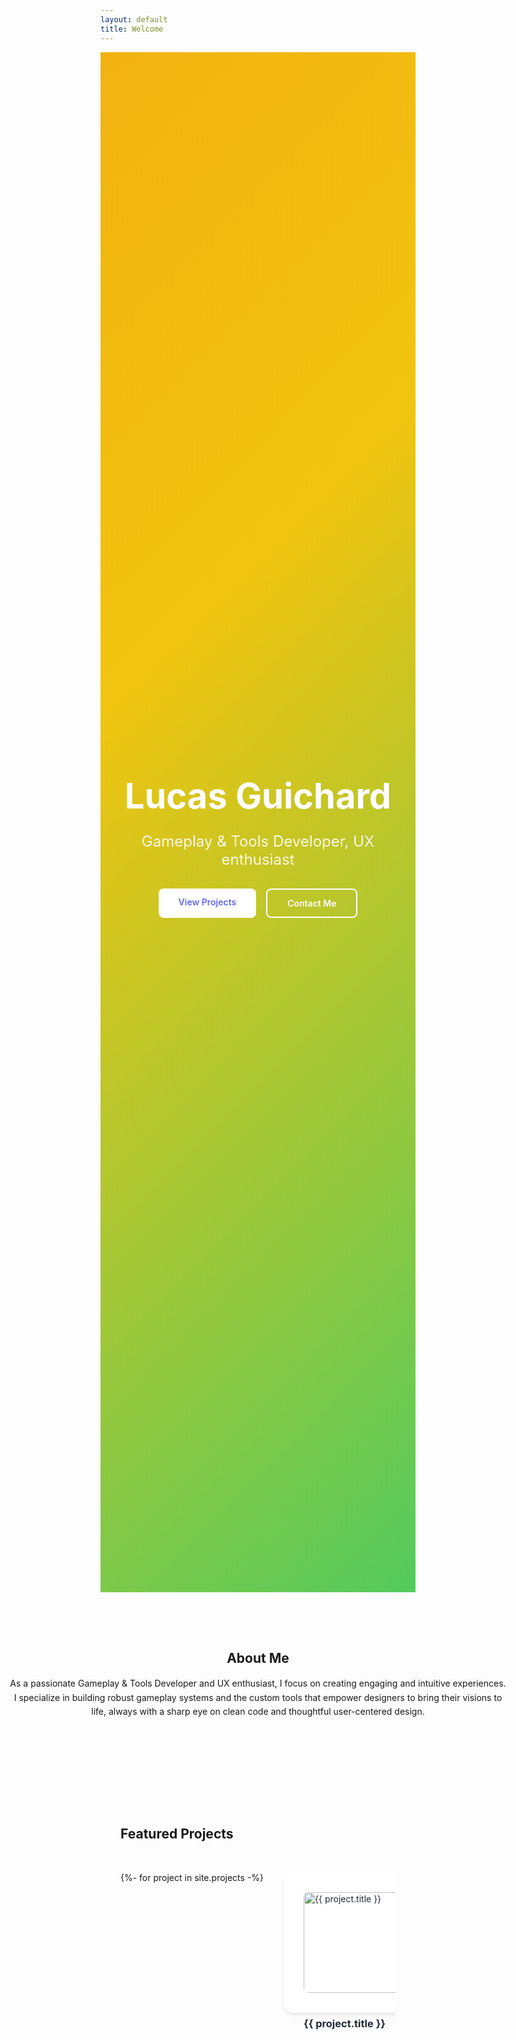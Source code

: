 ```yaml
---
layout: default
title: Welcome
---
```


<div class="hero">
  <div class="hero-content">
    <h1>Lucas Guichard</h1>
    <p class="subtitle">Gameplay & Tools Developer, UX enthusiast</p>
    <div class="cta-buttons">
      <a href="#projects" class="cta-button primary">View Projects</a>
      <a href="/contact" class="cta-button secondary">Contact Me</a>
    </div>
  </div>
</div>

<section id="about" class="about-section">
  <h2>About Me</h2>
  <div class="about-content">
    <p>As a passionate Gameplay & Tools Developer and UX enthusiast, I focus on creating engaging and intuitive experiences. I specialize in building robust gameplay systems and the custom tools that empower designers to bring their visions to life, always with a sharp eye on clean code and thoughtful user-centered design.</p>
  </div>
</section>

<section id="projects" class="projects-section">
  <h2>Featured Projects</h2>
  <div class="auto-scroll-container">
    <div class="auto-scroll">
      {%- for project in site.projects -%}
      <div class="project-card">
        <img src="{{ project.image }}" alt="{{ project.title }}" style="width:100%;border-radius:0.5rem;margin-bottom:1rem;">
        <h3 class="project-title">{{ project.title }}</h3>
        <p class="project-desc">{{ project.excerpt }}</p>
        <a href="{{ project.url }}" class="project-link">Learn More</a>
      </div>
      {%- endfor -%}
      {%- for project in site.projects -%}
      <div class="project-card">
        <img src="{{ project.image }}" alt="{{ project.title }}" style="width:100%;border-radius:0.5rem;margin-bottom:1rem;">
        <h3 class="project-title">{{ project.title }}</h3>
        <p class="project-desc">{{ project.excerpt }}</p>
        <a href="{{ project.url }}" class="project-link">Learn More</a>
      </div>
      {%- endfor -%}
    </div>
  </div>
</section>

<style>
  .hero {
    min-height: 60vh;
    display: flex;
    align-items: center;
    justify-content: center;
    background: linear-gradient(135deg, #e74c3c, #f39c12, #f1c40f, #2ecc71, #3498db, #9b59b6);
    background-size: 400% 400%;
    animation: scroll-bg 15s ease infinite;
    color: white;
    text-align: center;
    padding: 2rem;
  }

  .hero-content {
    max-width: 800px;
  }

  .hero h1 {
    font-size: 3.5rem;
    margin-bottom: 1rem;
  }

  .subtitle {
    font-size: 1.5rem;
    margin-bottom: 2rem;
    opacity: 0.9;
  }

  .cta-buttons {
    display: flex;
    gap: 1rem;
    justify-content: center;
  }

  .cta-button {
    padding: 0.8rem 2rem;
    border-radius: 0.5rem;
    text-decoration: none;
    font-weight: 600;
    transition: transform 0.2s;
  }

  .cta-button:hover {
    transform: translateY(-2px);
  }

  .primary {
    background: white;
    color: #6366f1;
  }

  .secondary {
    border: 2px solid white;
    color: white;
  }

  section {
    padding: 4rem 2rem;
    max-width: 1200px;
    margin: 0 auto;
  }

  .about-section {
    background: var(--card-bg);
    width: 100vw;
    max-width: none;
    margin-left: calc(50% - 50vw);
    margin-right: calc(50% - 50vw);
    padding-left: 0;
    padding-right: 0;
    text-align: center;
  }

  .about-section h2 {
    text-align: center;
  }

  .about-content {
    max-width: 800px;
    margin: 0 auto;
    line-height: 1.6;
  }

  /* Auto-scrolling projects section */
  .auto-scroll-container {
    width: 100%;
    overflow: hidden;
    position: relative;
    padding: 2rem 0;
  }

  .auto-scroll {
    display: flex;
    gap: 2rem;
    /* animation: scroll 30s linear infinite; */
    width: max-content;
    cursor: grab;
    user-select: none; /* Prevent text selection during drag */
  }

  .auto-scroll:hover {
    /* animation-play-state: paused; */
  }

  .auto-scroll.active {
    cursor: grabbing;
  }

  /* Remove the keyframes for the old animation */
  /*
  @keyframes scroll {
    0% {
      transform: translateX(0);
    }
    100% {
      transform: translateX(-50%);
    }
  }
  */

  @keyframes scroll-bg {
    0% {
      background-position: 0% 50%;
    }
    50% {
      background-position: 100% 50%;
    }
    100% {
      background-position: 0% 50%;
    }
  }

  .project-card {
    background: white;
    padding: 2rem;
    border-radius: 1rem;
    box-shadow: 0 4px 6px -1px rgb(0 0 0 / 0.1);
    transition: transform 0.2s;
    min-width: 300px;
    max-width: 300px;
    color: #1f2937;
  }

  .project-card img {
    pointer-events: none;
  }

  [data-theme="dark"] .project-card {
    background: #2d2d2d;
    color: #fff;
  }

  .project-card:hover {
    transform: translateY(-4px);
  }

  .project-link {
    display: inline-block;
    margin-top: 1rem;
    color: #6366f1;
    text-decoration: none;
    font-weight: 600;
    transition: color 0.2s;
  }

  .project-link:hover {
    color: #4f46e5;
  }

  .project-title {
    color: #1f2937;
  }

  [data-theme="dark"] .project-title {
    color: #fff;
  }

  .project-desc {
    color: #4b5563;
  }

  [data-theme="dark"] .project-desc {
    color: #e5e7eb;
  }

  @media (max-width: 768px) {
    .hero h1 {
      font-size: 2.5rem;
    }
    
    .cta-buttons {
      flex-direction: column;
    }

    .project-card {
      min-width: 250px;
      max-width: 250px;
    }
  }
</style>

<script>
document.addEventListener('DOMContentLoaded', () => {
    const slider = document.querySelector('.auto-scroll');
    if (!slider) return;

    let isDragging = false;
    let startX;
    let scrollStartX;
    let animationFrameId;

    let currentX = 0;
    let velocity = 0;
    let lastX = 0;
    let lastTime = 0;

    const scrollSpeed = 0.5;
    const damping = 0.95;
    const contentWidth = slider.scrollWidth / 2;

    function animate() {
        if (!isDragging) {
            if (Math.abs(velocity) > 0.1) {
                // Apply momentum and damping
                currentX += velocity;
                velocity *= damping;
            } else {
                // Apply constant scroll speed
                velocity = 0;
                currentX -= scrollSpeed;
            }

            // Infinite loop logic
            if (currentX <= -contentWidth) {
                currentX += contentWidth;
            } else if (currentX > 0) {
                currentX -= contentWidth;
            }
            slider.style.transform = `translateX(${currentX}px)`;
        }
        animationFrameId = requestAnimationFrame(animate);
    }

    function dragStart(e) {
        isDragging = true;
        slider.classList.add('active');
        velocity = 0; // Reset velocity on new drag
        startX = e.pageX || e.touches[0].pageX;
        lastX = startX;
        lastTime = Date.now();
        scrollStartX = new DOMMatrix(window.getComputedStyle(slider).transform).m41;
    }

    function dragMove(e) {
        if (!isDragging) return;
        e.preventDefault();
        const mouseX = e.pageX || e.touches[0].pageX;
        currentX = scrollStartX + mouseX - startX;
        slider.style.transform = `translateX(${currentX}px)`;

        // Calculate velocity
        const now = Date.now();
        const deltaTime = now - lastTime;
        if (deltaTime > 0) {
            const dx = mouseX - lastX;
            velocity = (dx / deltaTime) * 16; // Scale for frame rate
        }
        lastX = mouseX;
        lastTime = now;
    }

    function dragEnd() {
        if (!isDragging) return;
        isDragging = false;
        slider.classList.remove('active');
        // The momentum will be handled by the animate function
    }

    // Event Listeners
    slider.addEventListener('mousedown', dragStart);
    slider.addEventListener('mousemove', dragMove);
    slider.addEventListener('mouseup', dragEnd);
    slider.addEventListener('mouseleave', dragEnd);

    slider.addEventListener('touchstart', dragStart, { passive: true });
    slider.addEventListener('touchmove', dragMove);
    slider.addEventListener('touchend', dragEnd);

    // Start Animation
    animate();
});
</script> 